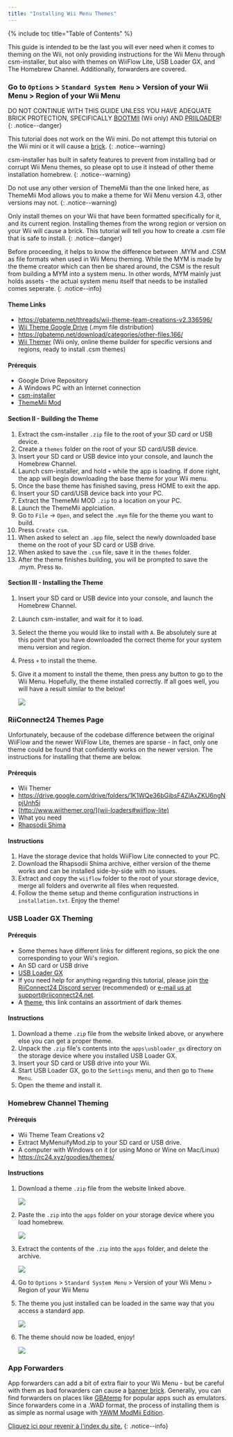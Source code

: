 ```yaml
---
title: "Installing Wii Menu Themes"
---
```


{% include toc title="Table of Contents" %}

This guide is intended to be the last you will ever need when it comes to theming on the Wii, not only providing instructions for the Wii Menu through csm-installer, but also with themes on WiiFlow Lite, USB Loader GX, and The Homebrew Channel. Additionally, forwarders are covered.

### Go to `Options` > `Standard System Menu` > Version of your Wii Menu > Region of your Wii Menu

DO NOT CONTINUE WITH THIS GUIDE UNLESS YOU HAVE ADEQUATE BRICK PROTECTION, SPECIFICALLY [BOOTMII](bootmii) (Wii only) AND [PRIILOADER](priiloader)!
{: .notice--danger}

This tutorial does not work on the Wii mini. Do not attempt this tutorial on the Wii mini or it will cause a [brick](bricks#theme-brick).
{: .notice--warning}

csm-installer has built in safety features to prevent from installing bad or corrupt Wii Menu themes, so please opt to use it instead of other theme installation homebrew.
{: .notice--warning}

Do not use any other version of ThemeMii than the one linked here, as ThemeMii Mod allows you to make a theme for Wii Menu version 4.3, other versions may not.
{: .notice--warning}

Only install themes on your Wii that have been formatted specifically for it, and its current region. Installing themes from the wrong region or version on your Wii will cause a brick. This tutorial will tell you how to create a .csm file that is safe to install.
{: .notice--danger}

Before proceeding, it helps to know the difference between .MYM and .CSM as file formats when used in Wii Menu theming. While the MYM is made by the theme creator which can then be shared around, the CSM is the result from building a MYM into a system menu. In other words, MYM mainly just holds assets - the actual system menu itself that needs to be installed comes seperate.
{: .notice--info}

#### Theme Links

+ https://gbatemp.net/threads/wii-theme-team-creations-v2.336596/
+ [Wii Theme Google Drive](https://drive.google.com/drive/folders/1H8bKkZa5Nwy7tBmDvKEVXhoZStucpUr3) (.mym file distribution)
+ https://gbatemp.net/download/categories/other-files.166/
+ [Wii Themer](http://www.wiithemer.org/) (Wii only, online theme builder for specific versions and regions, ready to install .csm themes)

#### Prérequis

* Google Drive Repository
* A Windows PC with an Internet connection
* [csm-installer](https://oscwii.org/library/app/csm-installer)
* [ThemeMii Mod](/assets/files/New_ThemeMii_MOD.zip)

#### Section II - Building the Theme

1. Extract the csm-installer `.zip` file to the root of your SD card or USB device.
1. Create a `themes` folder on the root of your SD card/USB device.
1. Insert your SD card or USB device into your console, and launch the Homebrew Channel.
1. Launch csm-installer, and hold `+` while the app is loading. If done right, the app will begin downloading the base theme for your Wii menu.
1. Once the base theme has finished saving, press HOME to exit the app.
1. Insert your SD card/USB device back into your PC.
1. Extract the ThemeMii MOD `.zip` to a location on your PC.
1. Launch the ThemeMii applciation.
1. Go to `File` -> `Open`, and select the `.mym` file for the theme you want to build.
1. Press `Create csm`.
1. When asked to select an `.app` file, select the newly downloaded base theme on the root of your SD card or USB drive.
1. When asked to save the `.csm` file, save it in the `themes` folder.
1. After the theme finishes building, you will be prompted to save the .mym. Press `No`.

#### Section III - Installing the Theme

1. Insert your SD card or USB device into your console, and launch the Homebrew Channel.
1. Launch csm-installer, and wait for it to load.
1. Select the theme you would like to install with `A`. Be absolutely sure at this point that you have downloaded the correct theme for your system menu version and region.
1. Press `+` to install the theme.
1. Give it a moment to install the theme, then press any button to go to the Wii Menu. Hopefully, the theme installed correctly. If all goes well, you will have a result similar to the below!

    ![](/images/themes/themed-wii-menu.png)

### RiiConnect24 Themes Page

Unfortunately, because of the codebase difference between the original WiiFlow and the newer WiiFlow Lite, themes are sparse - in fact, only one theme could be found that confidently works on the newer version. The instructions for installing that theme are below.

#### Prérequis

* Wii Themer
* https://drive.google.com/drive/folders/1K1WQe36bGibsF4ZlAxZKU6ngNpjUnh5i
* [http://www.wiithemer.org/](wii-loaders#wiiflow-lite)
* What you need
* [Rhapsodii Shima](https://gbatemp.net/threads/rhapsodii-shima-5-4.555062/)

#### Instructions

1. Have the storage device that holds WiiFlow Lite connected to your PC.
2. Download the Rhapsodii Shima archive, either version of the theme works and can be installed side-by-side with no issues.
3. Extract and copy the `wiiflow` folder to the root of your storage device, merge all folders and overwrite all files when requested.
4. Follow the theme setup and theme configuration instructions in `installation.txt`. Enjoy the theme!

### USB Loader GX Theming

#### Prérequis

* Some themes have different links for different regions, so pick the one corresponding to your Wii's region.
* An SD card or USB drive
* [USB Loader GX](wii-loaders#usb-loader-gx)
* If you need help for anything regarding this tutorial, please join [the RiiConnect24 Discord server](https://discord.gg/rc24) (recommended) or [e-mail us at support@riiconnect24.net](mailto:support@riiconnect24.net).
* A [theme](https://gbatemp.net/threads/dark-wii-usb-loader-gx-themes.584493/), this link contains an assortment of dark themes

#### Instructions

1. Download a theme `.zip` file from the website linked above, or anywhere else you can get a proper theme.
2. Unpack the `.zip` file's contents into the `apps\usbloader_gx` directory on the storage device where you installed USB Loader GX.
3. Insert your SD card or USB drive into your Wii.
4. Start USB Loader GX, go to the `Settings` menu, and then go to `Theme Menu`.
5. Open the theme and install it.

### Homebrew Channel Theming

#### Prérequis

* Wii Theme Team Creations v2
* Extract MyMenuifyMod.zip to your SD card or USB drive.
* A computer with Windows on it (or using Mono or Wine on Mac/Linux)
* https://rc24.xyz/goodies/themes/

#### Instructions

1. Download a theme `.zip` file from the website linked above.

    ![](/images/themes/homebrew-channel-example-theme.png)

2. Paste the `.zip` into the `apps` folder on your storage device where you load homebrew.

    ![](/images/themes/homebrew-channel-paste-zip.png)

3. Extract the contents of the `.zip` into the `apps` folder, and delete the archive.

    ![](/images/themes/homebrew-channel-extract-theme.png)

4. Go to `Options` > `Standard System Menu` > Version of your Wii Menu > Region of your Wii Menu
5. The theme you just installed can be loaded in the same way that you access a standard app.

    ![](/images/themes/homebrew-channel-load-theme.png)

6. The theme should now be loaded, enjoy!

    ![](/images/themes/homebrew-channel-theme-done.png)

### App Forwarders

App forwarders can add a bit of extra flair to your Wii Menu - but be careful with them as bad forwarders can cause a [banner brick](bricks#banner-brick). Generally, you can find forwarders on places like [GBAtemp](https://gbatemp.net/threads/wii-forwarder-repository.588781/) for popular apps such as emulators. Since forwarders come in a .WAD format, the process of installing them is as simple as normal usage with [YAWM ModMii Edition](yawmme).


[Cliquez ici pour revenir à l'index du site.](site-navigation)
{: .notice--info}

